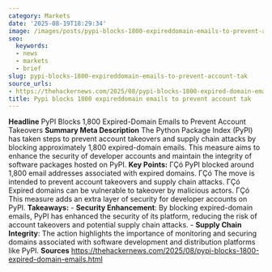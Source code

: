 ```yaml
---
category: Markets
date: '2025-08-19T18:29:34'
image: /images/posts/pypi-blocks-1800-expireddomain-emails-to-prevent-account-tak.jpg
seo:
  keywords:
  - news
  - markets
  - brief
slug: pypi-blocks-1800-expireddomain-emails-to-prevent-account-tak
source_urls:
- https://thehackernews.com/2025/08/pypi-blocks-1800-expired-domain-emails.html
title: Pypi blocks 1800 expireddomain emails to prevent account tak
---
```


**Headline** PyPI Blocks 1,800 Expired-Domain Emails to Prevent Account Takeovers  **Summary Meta Description** The Python Package Index (PyPI) has taken steps to prevent account takeovers and supply chain attacks by blocking approximately 1,800 expired-domain emails. This measure aims to enhance the security of developer accounts and maintain the integrity of software packages hosted on PyPI.  **Key Points:**  ΓÇó PyPI blocked around 1,800 email addresses associated with expired domains. ΓÇó The move is intended to prevent account takeovers and supply chain attacks. ΓÇó Expired domains can be vulnerable to takeover by malicious actors. ΓÇó This measure adds an extra layer of security for developer accounts on PyPI.  **Takeaways:**  - **Security Enhancement**: By blocking expired-domain emails, PyPI has enhanced the security of its platform, reducing the risk of account takeovers and potential supply chain attacks. - **Supply Chain Integrity**: The action highlights the importance of monitoring and securing domains associated with software development and distribution platforms like PyPI.  **Sources** https://thehackernews.com/2025/08/pypi-blocks-1800-expired-domain-emails.html